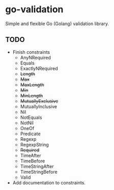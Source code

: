 # go-validation

Simple and flexible Go (Golang) validation library.

## TODO

* Finish constraints
    * AnyNRequired
    * Equals
    * ExactlyNRequired
    * ~~Length~~
    * ~~Max~~
    * ~~MaxLength~~
    * ~~Min~~
    * ~~MinLength~~
    * ~~MutuallyExclusive~~
    * MutuallyInclusive
    * Nil
    * NotEquals
    * NotNil
    * OneOf
    * Predicate
    * Regexp
    * RegexpString
    * ~~Required~~
    * TimeAfter
    * TimeBefore
    * TimeStringAfter
    * TimeStringBefore
    * Valid
* Add documentation to constraints.
